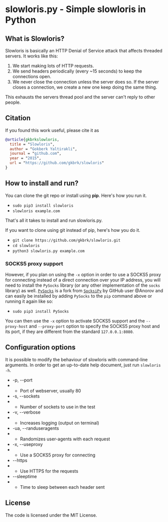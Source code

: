 # slowloris.py - Simple slowloris in Python

## What is Slowloris?
Slowloris is basically an HTTP Denial of Service attack that affects threaded servers. It works like this:

1. We start making lots of HTTP requests.
2. We send headers periodically (every ~15 seconds) to keep the connections open.
3. We never close the connection unless the server does so. If the server closes a connection, we create a new one keep doing the same thing.

This exhausts the servers thread pool and the server can't reply to other people.

## Citation

If you found this work useful, please cite it as

```bibtex
@article{gkbrkslowloris,
  title = "Slowloris",
  author = "Gokberk Yaltirakli",
  journal = "github.com",
  year = "2015",
  url = "https://github.com/gkbrk/slowloris"
}
```

## How to install and run?

You can clone the git repo or install using **pip**. Here's how you run it.

* `sudo pip3 install slowloris`
* `slowloris example.com`

That's all it takes to install and run slowloris.py.

If you want to clone using git instead of pip, here's how you do it.

* `git clone https://github.com/gkbrk/slowloris.git`
* `cd slowloris`
* `python3 slowloris.py example.com`

### SOCKS5 proxy support

However, if you plan on using the `-x` option in order to use a SOCKS5 proxy for connecting instead of a direct connection over your IP address, you will need to install the `PySocks` library (or any other implementation of the `socks` library) as well. [`PySocks`](https://github.com/Anorov/PySocks) is a fork from [`SocksiPy`](http://socksipy.sourceforge.net/) by GitHub user @Anorov and can easily be installed by adding `PySocks` to the `pip` command above or running it again like so:

* `sudo pip3 install PySocks`

You can then use the `-x` option to activate SOCKS5 support and the `--proxy-host` and `--proxy-port` option to specify the SOCKS5 proxy host and its port, if they are different from the standard `127.0.0.1:8080`.

## Configuration options
It is possible to modify the behaviour of slowloris with command-line
arguments. In order to get an up-to-date help document, just run
`slowloris -h`.

* -p, --port
* * Port of webserver, usually 80
* -s, --sockets
* * Number of sockets to use in the test
* -v, --verbose
* * Increases logging (output on terminal)
* -ua, --randuseragents
* * Randomizes user-agents with each request
* -x, --useproxy
* * Use a SOCKS5 proxy for connecting
* --https
* * Use HTTPS for the requests
* --sleeptime
* * Time to sleep between each header sent

## License
The code is licensed under the MIT License.
